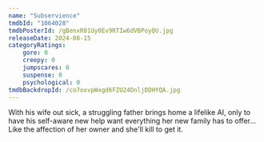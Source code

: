 ```yaml
---
name: "Subservience"
tmdbId: "1064028"
tmdbPosterId: /gBenxR01Uy0Ev9RTIw6dVBPoyQU.jpg
releaseDate: 2024-08-15
categoryRatings:
    gore: 0
    creepy: 0
    jumpscares: 0
    suspense: 0
    psychological: 0
tmdbBackdropId: /co7oxvpWxgd6FZU24DnljDDHYQA.jpg
---
```

With his wife out sick, a struggling father brings home a lifelike AI, only to have his self-aware new help want everything her new family has to offer... Like the affection of her owner and she'll kill to get it.
